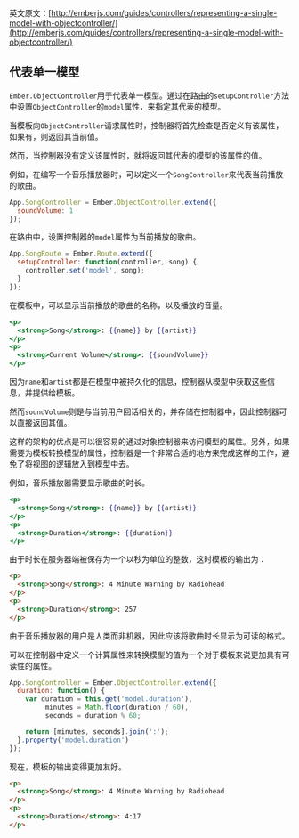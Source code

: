 英文原文：[http://emberjs.com/guides/controllers/representing-a-single-model-with-objectcontroller/](http://emberjs.com/guides/controllers/representing-a-single-model-with-objectcontroller/)

## 代表单一模型

`Ember.ObjectController`用于代表单一模型。通过在路由的`setupController`方法中设置`ObjectController`的`model`属性，来指定其代表的模型。

当模板向`ObjectController`请求属性时，控制器将首先检查是否定义有该属性，如果有，则返回其当前值。

然而，当控制器没有定义该属性时，就将返回其代表的模型的该属性的值。

例如，在编写一个音乐播放器时，可以定义一个`SongController`来代表当前播放的歌曲。

```javascript
App.SongController = Ember.ObjectController.extend({
  soundVolume: 1
});
```

在路由中，设置控制器的`model`属性为当前播放的歌曲。

```javascript
App.SongRoute = Ember.Route.extend({
  setupController: function(controller, song) {
    controller.set('model', song);
  }
});
```

在模板中，可以显示当前播放的歌曲的名称，以及播放的音量。

```handlebars
<p>
  <strong>Song</strong>: {{name}} by {{artist}}
</p>
<p>
  <strong>Current Volume</strong>: {{soundVolume}}
</p>
```

因为`name`和`artist`都是在模型中被持久化的信息，控制器从模型中获取这些信息，并提供给模板。

然而`soundVolume`则是与当前用户回话相关的，并存储在控制器中，因此控制器可以直接返回其值。

这样的架构的优点是可以很容易的通过对象控制器来访问模型的属性。另外，如果需要为模板转换模型的属性，控制器是一个非常合适的地方来完成这样的工作，避免了将视图的逻辑放入到模型中去。

例如，音乐播放器需要显示歌曲的时长。

```handlebars
<p>
  <strong>Song</strong>: {{name}} by {{artist}}
</p>
<p>
  <strong>Duration</strong>: {{duration}}
</p>
```

由于时长在服务器端被保存为一个以秒为单位的整数，这时模板的输出为：

```html
<p>
  <strong>Song</strong>: 4 Minute Warning by Radiohead
</p>
<p>
  <strong>Duration</strong>: 257
</p>
```

由于音乐播放器的用户是人类而非机器，因此应该将歌曲时长显示为可读的格式。

可以在控制器中定义一个计算属性来转换模型的值为一个对于模板来说更加具有可读性的属性。

```javascript
App.SongController = Ember.ObjectController.extend({
  duration: function() {
    var duration = this.get('model.duration'),
         minutes = Math.floor(duration / 60),
         seconds = duration % 60;

    return [minutes, seconds].join(':');
  }.property('model.duration')
});
```

现在，模板的输出变得更加友好。

```html
<p>
  <strong>Song</strong>: 4 Minute Warning by Radiohead
</p>
<p>
  <strong>Duration</strong>: 4:17
</p>
```
